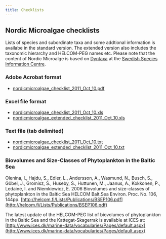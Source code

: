 ```yaml
---
title: Checklists
---
```


## Nordic Microalgae checklists

Lists of species and subordinate taxa and some addtional information is availabe in the standard version.
The extended version also includes the taxonomic hierarchy and HELCOM-PEG names etc.
Please note that the content of Nordic Microalge is based on [Dyntaxa](http://lampetra2-1.artdata.slu.se:6767/EXEC/0/1l1u2a41i71tfj14dze5n0lcd8vg) at the [Swedish Species Information Centre](http://www.artdata.slu.se/).


### Adobe Acrobat format

* [nordicmicroalgae_checklist_2011_Oct_10.pdf](http://downloads.nordicmicroalgae.org/nordicmicroalgae_checklist_2011_Oct_10.pdf)

### Excel file format

* [nordicmicroalgae_checklist_2011_Oct_10.xls](http://downloads.nordicmicroalgae.org/nordicmicroalgae_checklist_2011_Oct_10.xls)
* [nordicmicroalgae_extended_checklist_2011_Oct_10.xls](http://downloads.nordicmicroalgae.org/nordicmicroalgae_extended_checklist_2011_Oct_10.xls)

### Text file (tab delimited)

* [nordicmicroalgae_checklist_2011_Oct_10.txt](http://downloads.nordicmicroalgae.org/nordicmicroalgae_checklist_2011_Oct_10.txt)
* [nordicmicroalgae_extended_checklist_2011_Oct_10.txt](http://downloads.nordicmicroalgae.org/nordicmicroalgae_extended_checklist_2011_Oct_10.txt)

### Biovolumes and Size-Classes of Phytoplankton in the Baltic Sea

Olenina, I., Hajdu, S., Edler, L., Andersson, A., Wasmund, N., Busch, S., Göbel, J., Gromisz, S., Huseby, S., Huttunen, M., Jaanus, A., Kokkonen, P., Ledaine, I. and Niemkiewicz, E. 2006 Biovolumes and size-classes of phytoplankton in the Baltic Sea HELCOM Balt.Sea Environ. Proc. No. 106, 144pp. [http://helcom.fi/Lists/Publications/BSEP106.pdf](http://helcom.fi/Lists/Publications/BSEP106.pdf)

The latest update of the HELCOM-PEG list of biovolumes of phytoplankton in the Baltic Sea and the Kattegat-Skagerrak is available at ICES at: [http://www.ices.dk/marine-data/vocabularies/Pages/default.aspx](http://www.ices.dk/marine-data/vocabularies/Pages/default.aspx)